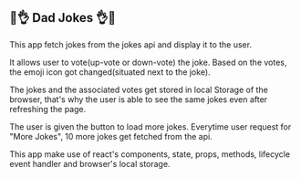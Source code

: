 ## 🤣👌 Dad Jokes 👌🤣

This app fetch jokes from the jokes api and display it to the user.<br>

It allows user to vote(up-vote or down-vote) the joke. Based on the votes, the emoji icon got changed(situated next to the joke).<br>

The jokes and the associated votes get stored in local Storage of the browser, that's why the user is able to see the same jokes even after refreshing the page.<br>

The user is given the button to load more jokes. Everytime user request for "More Jokes", 10 more jokes get fetched from the api.<br>

This app make use of react's components, state, props, methods, lifecycle event handler and browser's local storage.


